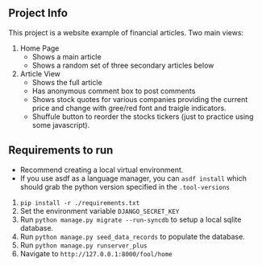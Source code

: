 ## Project Info
This project is a website example of financial articles. Two main views:
1. Home Page
   * Shows a main article
   * Shows a random set of three secondary articles below
2. Article View
   * Shows the full article
   * Has anonymous comment box to post comments
   * Shows stock quotes for various companies providing the current price and change with gree/red font and traigle indicators.
   * Shuffule button to reorder the stocks tickers (just to practice using some javascript).
## Requirements to run
* Recommend creating a local virtual environment.
* If you use asdf as a language manager, you can `asdf install` which should grab the python version specified in the `.tool-versions`
1.  `pip install -r ./requirements.txt`
2.  Set the environment variable `DJANGO_SECRET_KEY`
3.  Run `python manage.py migrate --run-syncdb` to setup a local sqlite database.
4.  Run `python manage.py seed_data_records` to populate the database.
5.  Run `python manage.py runserver_plus`
6.  Navigate to `http://127.0.0.1:8000/fool/home`
